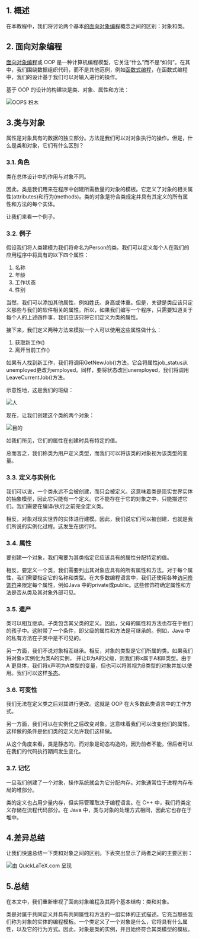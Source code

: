 ## 1. 概述

在本教程中，我们将讨论两个基本[的面向对象编程](https://www.baeldung.com/cs/oop-modeling-real-world)概念之间的区别：对象和类。

## 2. 面向对象编程

[面向对象编程](https://www.baeldung.com/cs/oop-vs-functional)或 OOP 是一种计算机编程模型，它关注“什么”而不是“如何”。在其中，我们围绕数据组织代码，而不是其他范例，例如[函数式编程](https://www.baeldung.com/cs/functional-programming)，在函数式编程中，我们的设计基于我们可以对输入进行的操作。

基于 OOP 的设计的构建块是类、对象、属性和方法：

![OOPS 积木](https://www.baeldung.com/wp-content/uploads/sites/4/2022/12/OOPS-Building-Blocks-1.jpg)

## 3.类与对象

属性是对象具有的数据的独立部分。方法是我们可以对对象执行的操作。但是，什么是类和对象，它们有什么区别？

### 3.1. 角色

类在总体设计中的作用与对象不同。

因此，类是我们用来在程序中创建所需数量的对象的模板。它定义了对象的相关属性(attributes)和行为(methods)。类的对象是符合类规定并具有其定义的所有属性和方法的每个实体。

让我们来看一个例子。

### 3.2. 例子

假设我们将人类建模为我们将命名为Person的类。我们可以定义每个人在我们的应用程序中将具有的以下四个属性：

1.  名称
2.  年龄
3.  工作状态
4.  性别

当然，我们可以添加其他属性，例如姓氏、身高或体重。但是，关键是类应该只定义那些与我们的软件相关的属性。所以，如果我们编写一个程序，只需要知道关于每个人的上述四件事，我们应该只将它们定义为类的属性。

接下来，我们定义两种方法来模拟一个人可以使用这些属性做什么：

1.  获取新工作()
2.  离开当前工作()

如果有人找到新工作，我们将调用GetNewJob()方法。它会将属性job_status从unemployed更改为employed。同样，要将状态改回unemployed，我们将调用LeaveCurrentJob()方法。

示意性地，这是我们的班级：

![人](https://www.baeldung.com/wp-content/uploads/sites/4/2022/12/2_Person.jpg)

现在，让我们创建这个类的两个对象：

![目的](https://www.baeldung.com/wp-content/uploads/sites/4/2022/12/2_Object.jpg)

如我们所见，它们的属性在创建时具有特定的值。

总而言之，我们称类为用户定义类型，而我们可以将该类的对象视为该类型的变量。

### 3.3. 定义与实例化

我们可以说，一个类永远不会被创建，而只会被定义。这意味着类是现实世界实体的抽象模型，因此它只能有一个定义。它不能存在于它的对象之中，只能描述它们。我们需要在编译/执行之前完全定义类。

相反，对象对现实世界的实体进行建模。因此，我们说它们可以被创建，也就是我们所说的实例化过程。这发生在运行时。

### 3.4. 属性

要创建一个对象，我们需要为其类指定它应该具有的属性分配特定的值。

相反，要定义一个类，我们需要列出其对象应具有的所有属性和方法。对于每个属性，我们需要指定它的名称和类型。在大多数编程语言中，我们还使用各种[访问修饰符](https://www.baeldung.com/java-access-modifiers)来限定每个属性，例如Java 中的private或public。这些修饰符确定属性和方法是否从类及其对象外部可见。

### 3.5. 遗产

类可以相互继承。子类包含其父类的定义。因此，父母的属性和方法也存在于他们的孩子中。这附带了一个条件，即父级的属性和方法是可继承的。例如，Java 中的私有方法在子类中是不可见的。

另一方面，我们不说对象相互继承。相反，对象的类型是它们所属的类。如果我们将对象x实例化为类A的实例， 并让B为A的父级，则我们称x属于A和B类型。由于 A 更具体，我们将x声明为A类型的变量，但也可以将其视为B类型的对象并加以使用。我们可以这样[多态](https://www.baeldung.com/cs/polymorphism)。

### 3.6. 可变性

我们无法在定义类之后对其进行更改。这就是 OOP 在大多数此类语言中的工作方式。

另一方面，我们可以在实例化之后改变对象。这意味着我们可以改变他们的属性。这样做的条件是他们类的定义允许我们这样做。

从这个角度来看，类是静态的，而对象是动态构造的，因为前者不能，但后者可以在我们的代码执行期间发生变化。

### 3.7. 记忆

一旦我们创建了一个对象，操作系统就会为它分配内存。对象通常位于进程内存布局的堆部分。

类的定义也占用少量内存，但实际管理取决于编程语言。在 C++ 中，我们将类定义存储在流程代码部分。在 Java 中，类与对象的处理方式相同，因此它也存在于堆中。

## 4.差异总结

让我们快速总结一下类和对象之间的区别。下表突出显示了两者之间的主要区别：

![由 QuickLaTeX.com 呈现](https://www.baeldung.com/wp-content/ql-cache/quicklatex.com-669870f490f0f2b4eb59c02e5f24af38_l3.svg)

## 5.总结

在本文中，我们重新审视了面向对象编程及其两个基本结构：类和对象。

类是对属于共同定义并具有共同属性和方法的一组实体的正式描述。它充当那些我们称为对象的实体的编程模板。一个类定义了一个对象是什么，它将具有什么属性，以及它的行为方式。因此，对象是类的实例，并且始终符合其类模型的模板。